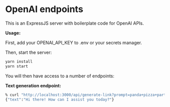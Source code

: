 # OpenAI endpoints

This is an ExpressJS server with boilerplate code for OpenAI APIs.

**Usage:**

First, add your OPENAI_API_KEY to .env or your secrets manager.

Then, start the server:

```bash
yarn install
yarn start
```

You will then have access to a number of endpoints:

**Text generation endpoint:**

```bash
% curl "http://localhost:3000/api/generate-link?prompt=panda+pizza+party+at+midnight"
{"text":"Hi there! How can I assist you today?"}
```